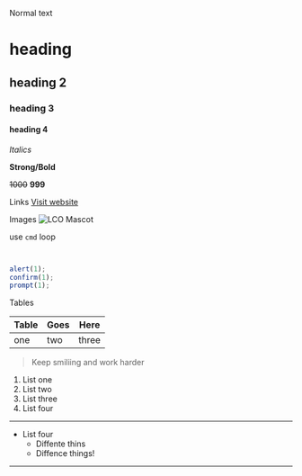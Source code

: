 Normal text

# heading 
## heading 2
### heading 3
#### heading 4


_Italics_

**Strong/Bold**

~~1000~~ **999**

Links
[Visit website](https://leacodeonline.in "LCO")

Images
![LCO Mascot](https://avatars2.githubusercontent.com/u/22943822?s=460&v=4 "LCO")

use `cmd` loop

```javascript


alert(1);
confirm(1);
prompt(1);

```


Tables

|Table|Goes|Here|
|---|---|---|
|one|two|three|

>Keep smiliing and work harder

1. List one
2. List two
3. List three
4. List four

---

- List four
  - Diffente thins
  - Diffence things!


---

